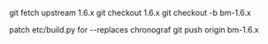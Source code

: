 git fetch upstream 1.6.x
git checkout 1.6.x
git checkout -b bm-1.6.x

patch etc/build.py for --replaces chronograf
git push origin bm-1.6.x
